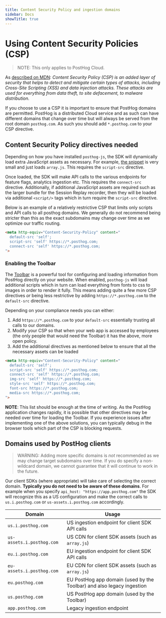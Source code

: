 ```yaml
---
title: Content Security Policy and ingestion domains
sidebar: Docs
showTitle: true
---
```


# Using Content Security Policies (CSP)

> NOTE: This only applies to PostHog Cloud.

As [described on MDN](https://developer.mozilla.org/en-US/docs/Web/HTTP/CSP): _Content Security Policy (CSP) is an added layer of security that helps to detect and mitigate certain types of attacks, including Cross-Site Scripting (XSS) and data injection attacks. These attacks are used for everything from data theft, to site defacement, to malware distribution._

If you choose to use a CSP it is important to ensure that PostHog domains are permitted. PostHog is a distributed Cloud service and as such can have different domains that change over time but will always be served from the root domain `posthog.com`. As such you should add `*.posthog.com` to your CSP directive.

## Content Security Policy directives needed

Depending on how you have installed `posthog-js`, the SDK will dynamically load extra JavaScript assets as necessary. For example, [the snippet](/docs/getting-started/install?tab=snippet) is very small and just loads `array.js`. This requires the `script-src` directive.

Once loaded, the SDK will make API calls to the various endpoints for feature flags, analytics ingestion etc. This requires the `connect-src` directive. Additionally, if additional JavaScript assets are required such as the larger bundle for the Session Replay recorder, then they will be loaded via additional `<script/>` tags which in turn require the `script-src` directive.

Below is an example of a relatively restrictive CSP that limits only scripts and API calls to all posthog domains. We generally do not recommend being stricter than this as the exact subdomains may change over time as we optimize our traffic routing.

```html
<meta http-equiv="Content-Security-Policy" content="
  default-src 'self'; 
  script-src 'self' https://*.posthog.com; 
  connect-src 'self' https://*.posthog.com;
">
```

### Enabling the Toolbar

The [Toolbar](/docs/toolbar) is a powerful tool for configuring and loading information from PostHog directly on your website. When enabled, `posthog-js` will load additional scripts which in turn can load everything from fonts to css to images in order to render it fully. This means adding quite a few more CSP directives _or_ being less restrictive by adding `https://*.posthog.com` to the `default-src` directive.

Depending on your compliance needs you can either:
1. Add `https://*.posthog.com` to your `default-src` essentially trusting all calls to our domains.
2. Modify your CSP so that when your web app is accessed by employees (the only people that would need the Toolbar) it has the above, more open policy.
3. Add the additional directives as mentioned below to ensure that all the necessary assets can be loaded

```html
<meta http-equiv="Content-Security-Policy" content="
  default-src 'self'; 
  script-src 'self' https://*.posthog.com; 
  connect-src 'self' https://*.posthog.com;
  img-src 'self' https://*.posthog.com; 
  style-src 'self' https://*.posthog.com; 
  font-src https://*.posthog.com;
  media-src https://*.posthog.com;
">
```

**NOTE**: This list should be enough at the time of writing. As the PostHog application changes rapidly, it is possible that other directives may be needed over time for loading the Toolbar. If you experience issues after implementing one of the above solutions, you can typically debug in the browser tools which part of the CSP is blocking requests.

## Domains used by PostHog clients

> WARNING: Adding more specific domains is _not_ recommended as we may change target subdomains over time. If you do specify a non-wildcard domain, we cannot guarantee that it will continue to work in the future.

Our client SDKs (where appropriate) will take care of selecting the correct domain. **Typically you do not need to be aware of these domains**. For example when you specify `api_host: "https://app.posthog.com"` the SDK will recognize this as a US configuration and make the correct calls to `us.i.posthog.com` or `us-assets.i.posthog.com` accordingly.

|Domain|Usage|
|----|----|
| `us.i.posthog.com` | US ingestion endpoint for client SDK API calls |
| `us-assets.i.posthog.com` | US CDN for client SDK assets (such as `array.js`) |
| `eu.i.posthog.com` | EU ingestion endpoint for client SDK API calls |
| `eu-assets.i.posthog.com` | EU CDN for client SDK assets (such as `array.js`) |
| `eu.posthog.com` | EU PostHog app domain (used by the Toolbar) and also legacy ingestion  |
| `us.posthog.com` | US PostHog app domain (used by the Toolbar) |
| `app.posthog.com` | Legacy ingestion endpoint |


